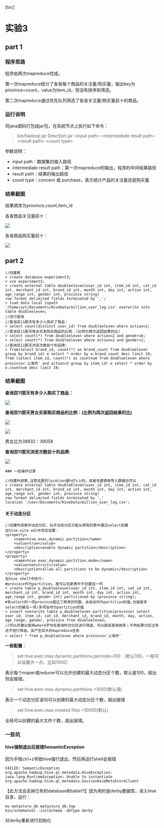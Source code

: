 [toc]

# 实验3

## part 1

### 程序思路

程序由两次mapreduce完成。

第一次mapreduce统计了各省每个商品的关注量/购买量，输出key为province+count，value为item_id，但没有排序和筛选。

第二次mapreduce通过优先队列筛选了各省关注量/购买量前十的商品。

### 运行说明

将java源码打包成jar包，在系统节点上执行如下命令：

> bin/hadoop jar DescSort.jar \<input path> \<intermediate result path> \<result path> \<count type>

参数说明：

* input path：数据集的输入路径
* intermediate result path：第一次mapreduce的输出，程序的中间结果路径
* result path：结果的输出路径
* count type：concern 或 purchase，表示统计产品的关注量还是购买量

### 结果截图

结果顺序为province,count,item_id

各省商品关注量前十：

![](https://i.loli.net/2019/11/28/K1PCWwjmF74IEVx.png)

各省商品购买量前十：

![](https://i.loli.net/2019/11/28/r4UCqxRh7EsKHJM.png)

## part 2

```
//创建表
> create database experiment3;
> use experiment3;
> create external table doubleeleven(user_id int, item_id int, cat_id int, merchant_id int, brand_id int, month int, day int, action int, age_range int, gender int, province string)
row format delimited fields terminated by ',';
> load data local inpath '/home/yyt/Documents/HiveData/million_user_log.csv' overwrite into table doubleeleven;
//进行查询
//查询双11那天有多少人购买了商品：
> select count(distinct user_id) from doubleeleven where action=2;
//查询双11那天男女买家购买商品的比例：(比例为两次返回结果的比)
> select count(*) from doubleeleven where action=2 and gender=0;
> select count(*) from doubleeleven where action=2 and gender=1;
//查询双11那天浏览次数前十的品牌:
> from(select brand_id, count(*) as brand_count from doubleeleven group by brand_id) e select * order by e.brand_count desc limit 10;
from (select item_id, count(*) as countnum from doubleeleven where province='上海市' and action=2 group by item_id) e select * order by e.countnum desc limit 10;
```

### 结果截图

**查询双11那天有多少人购买了商品：**

![](https://i.loli.net/2019/11/27/gTAFDebl5h73tKv.png)

**查询双11那天男女买家购买商品的比例：(比例为两次返回结果的比)**

![](https://i.loli.net/2019/11/27/PqGsIcYwJd6NTZ7.png)

![](https://i.loli.net/2019/11/27/oXPxT1HCZJgcfaj.png)

男女比为38932：39058

**查询双11那天浏览次数前十的品牌:**

![](https://i.loli.net/2019/11/27/fxbp5LzJ6jKCEya.png)

	### 一些操作记录

```
//创建外部表,注意这里的location是hdfs上的，或者先建表再导入数据也可以
> create external table doubleEleven(user_id int, item_id int, cat_id int, merchant_id int, brand_id int, month int, day int, action int, age_range int, gender int, province string)
row format delimited fields terminated by ','
location '/user/Documents/HiveData/million_user_log.csv';
```

#### 关于动态分区

```
//创建外部表并动态分区，似乎动态分区只能从原有的表中通过select创建
在hive-site.xml中添加设置：
<property>
	<name>hive.exec.dynamic.partition</name>
	<value>true</value>
	<description>enable dynamic partition</description>
</property>
<property>
	<name>hive.exec.dynamic.partition.mode</name>
	<value>nonstrict</value>
	<description>allow all partitions to be dynamic</description>
</property>
在hive shell中执行：
#province作为partition，故可以在新表中不创建这一列
> create table p_doubleeleven(user_id int, item_id int, cat_id int, merchant_id int, brand_id int, month int, day int, action int, age_range int, gender int) partitioned by (province string);
#多select的一项province超过了原来的列数，会自动作为partition的值,也就是多select的最后一项/多项会作为partition的值
> insert overwrite table p_doubleeleven partition(province) select user_id, item_id, cat_id, merchant_id, brand_id, month, day, action, age_range, gender, province from doubleeleven;
//可以并建议使用where字句在查询时对分区进行筛选，可以提高查询效率；不然如果分区过多还不进行筛选，会产生巨大的mapreduce任务
> select * from p_doubleeleven where province='上海市'
```

**一些配置**：

> set  hive.exec.max.dynamic.partitions.pernode=100 （默认100，一般可以设置大一点，比如1000）

表示每个maper或reducer可以允许创建的最大动态分区个数，默认是100，超出则会报错。

> set hive.exec.max.dynamic.partitions =1000(默认值) 

表示一个动态分区语句可以创建的最大动态分区个数，超出报错

> set hive.exec.max.created.files =10000(默认) 

全局可以创建的最大文件个数，超出报错。

### 一些坑

#### hive强制退出后报错SemanticException

因为手贱ctrl+z导致hive强行退出，然后再运行shell会报错

```
FAILED: SemanticException org.apache.hadoop.hive.ql.metadata.HiveException: java.lang.RuntimeException: Unable to instantiate org.apache.hadoop.hive.ql.metadata.SessionHiveMetaStoreClient
```

【此方法会丢掉已有的database和table!!!】因为用的是derby数据库，进入hive目录，运行：

```
mv metastore_db metastore_db.tmp
bin/schematool -initSchema -dbType derby
```

对derby重新进行初始化